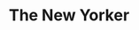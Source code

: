 ---
facebook: https://facebook.com/newyorker
instagram: https://instagram.com/newyorkermag
logohandle: newyorker
sort: newyorker
title: The New Yorker
twitter: https://x.com/NewYorker
website: https://www.newyorker.com/
wikipedia: https://en.wikipedia.org/wiki/The_New_Yorker
youtube: https://youtube.com/user/NewYorkerDotCom
---